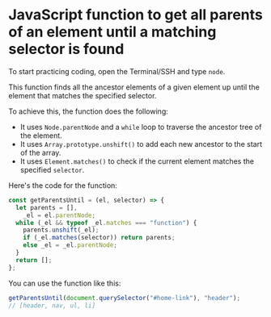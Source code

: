 # JavaScript function to get all parents of an element until a matching selector is found

To start practicing coding, open the Terminal/SSH and type `node`.

This function finds all the ancestor elements of a given element up until the element that matches the specified selector.

To achieve this, the function does the following:

- It uses `Node.parentNode` and a `while` loop to traverse the ancestor tree of the element.
- It uses `Array.prototype.unshift()` to add each new ancestor to the start of the array.
- It uses `Element.matches()` to check if the current element matches the specified `selector`.

Here's the code for the function:

```js
const getParentsUntil = (el, selector) => {
  let parents = [],
    _el = el.parentNode;
  while (_el && typeof _el.matches === "function") {
    parents.unshift(_el);
    if (_el.matches(selector)) return parents;
    else _el = _el.parentNode;
  }
  return [];
};
```

You can use the function like this:

```js
getParentsUntil(document.querySelector("#home-link"), "header");
// [header, nav, ul, li]
```
